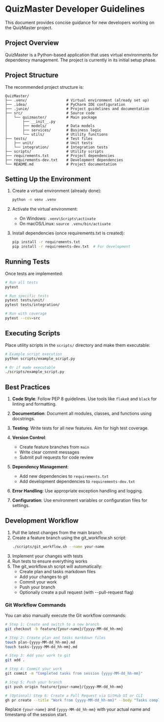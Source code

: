 # QuizMaster Developer Guidelines

This document provides concise guidance for new developers working on the QuizMaster project.

## Project Overview

QuizMaster is a Python-based application that uses virtual environments for dependency management. The project is currently in its initial setup phase.

## Project Structure

The recommended project structure is:

```
QuizMaster/
├── .venv/                  # Virtual environment (already set up)
├── .idea/                  # PyCharm IDE configuration
├── .junie/                 # Project guidelines and documentation
├── src/                    # Source code
│   └── quizmaster/         # Main package
│       ├── __init__.py
│       ├── models/         # Data models
│       ├── services/       # Business logic
│       └── utils/          # Utility functions
├── tests/                  # Test files
│   ├── unit/               # Unit tests
│   └── integration/        # Integration tests
├── scripts/                # Utility scripts
├── requirements.txt        # Project dependencies
├── requirements-dev.txt    # Development dependencies
└── README.md               # Project documentation
```

## Setting Up the Environment

1. Create a virtual environment (already done):
   ```bash
   python -m venv .venv
   ```

2. Activate the virtual environment:
   - On Windows: `.venv\Scripts\activate`
   - On macOS/Linux: `source .venv/bin/activate`

3. Install dependencies (once requirements.txt is created):
   ```bash
   pip install -r requirements.txt
   pip install -r requirements-dev.txt  # For development
   ```

## Running Tests

Once tests are implemented:

```bash
# Run all tests
pytest

# Run specific tests
pytest tests/unit/
pytest tests/integration/

# Run with coverage
pytest --cov=src
```

## Executing Scripts

Place utility scripts in the `scripts/` directory and make them executable:

```bash
# Example script execution
python scripts/example_script.py

# Or if made executable
./scripts/example_script.py
```

## Best Practices

1. **Code Style**: Follow PEP 8 guidelines. Use tools like `flake8` and `black` for linting and formatting.

2. **Documentation**: Document all modules, classes, and functions using docstrings.

3. **Testing**: Write tests for all new features. Aim for high test coverage.

4. **Version Control**:
   - Create feature branches from `main`
   - Write clear commit messages
   - Submit pull requests for code review

5. **Dependency Management**:
   - Add new dependencies to `requirements.txt`
   - Add development dependencies to `requirements-dev.txt`

6. **Error Handling**: Use appropriate exception handling and logging.

7. **Configuration**: Use environment variables or configuration files for settings.

## Development Workflow

1. Pull the latest changes from the main branch
2. Create a feature branch using the git_workflow.sh script:
   ```bash
   ./scripts/git_workflow.sh --name your-name
   ```
3. Implement your changes with tests
4. Run tests to ensure everything works
5. The git_workflow.sh script will automatically:
   - Create plan and tasks markdown files
   - Add your changes to git
   - Commit your work
   - Push your branch
   - Optionally create a pull request (with --pull-request flag)

### Git Workflow Commands

You can also manually execute the Git workflow commands:

```bash
# Step 1: Create and switch to a new branch
git checkout -b feature/{your-name}/{yyyy-MM-dd_hh-mm}

# Step 2: Create plan and tasks markdown files
touch plan-{yyyy-MM-dd_hh-mm}.md
touch tasks-{yyyy-MM-dd_hh-mm}.md

# Step 3: Add your work to git
git add .

# Step 4: Commit your work
git commit -m "Completed tasks from session {yyyy-MM-dd_hh-mm}"

# Step 5: Push your branch
git push origin feature/{your-name}/{yyyy-MM-dd_hh-mm}

# (Optional) Step 6: Create a Pull Request via GitHub UI or CLI
gh pr create --title "Work from {yyyy-MM-dd_hh-mm}" --body "Tasks completed as per session guidelines"
```

Replace `{your-name}` and `{yyyy-MM-dd_hh-mm}` with your actual name and timestamp of the session start.

